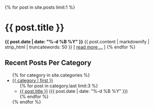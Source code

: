 {% for post in site.posts limit:1 %}
  <h1>{{ post.title }}</h1>
  <span><strong>{{ post.date | date: "%-d %B %Y" }}</strong></span>
  {{ post.content | markdownify | strip_html | truncatewords: 50 }} [ <a href="{{ post.url }}">read more ...</a> ]
{% endfor %}

<h2>Recent Posts Per Category</h2>
<ul>
{% for category in site.categories %}
  <li><a href="{{ site.url }}/categories/{{ category | first }}.html" name="{{ category | first }}">{{ category | first }}</a>
    <ul>
    {% for post in category.last limit:3 %}
      <li>
        <a href="{{ post.url }}">{{ post.title }}</a> ({{ post.date | date: "%-d %B %Y" }})
      </li>
    {% endfor %}
    </ul>
  </li>
{% endfor %}
</ul>